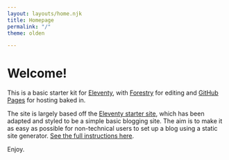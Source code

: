 ```yaml
---
layout: layouts/home.njk
title: Homepage
permalink: "/"
theme: olden

---
```

# Welcome!

This is a basic starter kit for [Eleventy](https://www.11ty.dev/), with [Forestry](https://forestry.io/) for editing and [GitHub Pages](https://pages.github.com/) for hosting baked in.

The site is largely based off the [Eleventy starter site](https://github.com/11ty/eleventy-base-blog), which has been adapted and styled to be a simple basic blogging site. The aim is to make it as easy as possible for non-technical users to set up a blog using a static site generator. [See the full instructions here](https://cms.contentedweb.com).

Enjoy.
